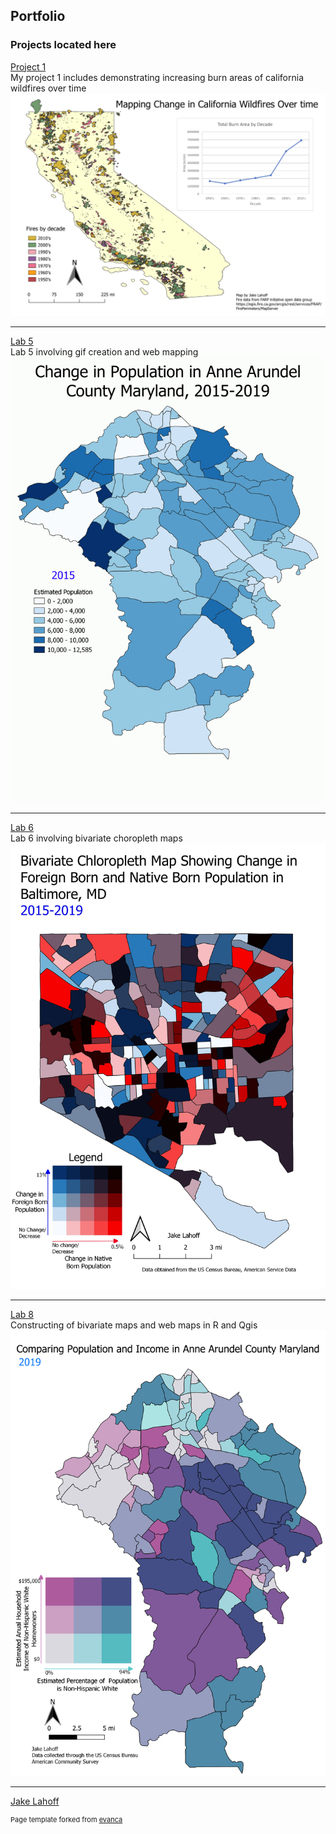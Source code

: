 ## Portfolio



### Projects located here 

[Project 1](project1_486/index.md)
<br>My project 1 includes demonstrating increasing burn areas of california wildfires over time<br/>
[<img src="images/fire_map_graph.png?raw=true"/>](project1_486/index.md)

---
[Lab 5](/lab_5/index.md)
<br>Lab 5 involving gif creation and web mapping<br/>
[<img src="images/pop_change_aaco.gif?raw=true"/>](/lab_5/index.md)


---
[Lab 6](/lab_6/index.md)
<br>Lab 6 involving bivariate choropleth maps<br/>
[<img src="images/bivariate4.jpeg?raw=true"/>](/lab_6/index.md)

---
[Lab 8](/lab_8/index.md)
<br>Constructing of bivariate maps and web maps in R and Qgis <br/>
[<img src="images/ann_arundel_map.png?raw=true"/>](/lab_8/index.md)





---
[Jake Lahoff](/easter/index.md)

<p style="font-size:11px">Page template forked from <a href="https://github.com/evanca/quick-portfolio">evanca</a></p>
<!-- Remove above link if you don't want to attibute -->
